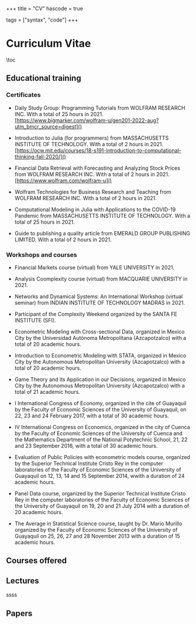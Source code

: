 +++
title = "CV"
hascode = true

tags = ["syntax", "code"]
+++


# Curriculum Vitae

\toc

## Educational training

### Certificates
* Daily Study Group: Programming Tutorials from WOLFRAM RESEARCH INC. With a total of 25 hours in 2021. [https://www.bigmarker.com/wolfram-u/gen201-2022-aug?utm_bmcr_source=digest]()

* Introduction to Julia (for programmers) from MASSACHUSETTS INSTITUTE OF TECHNOLOGY. With a total of 2 hours in 2021. [https://ocw.mit.edu/courses/18-s191-introduction-to-computational-thinking-fall-2020/]()

* Financial Data Retrieval with Forecasting and Analyzing Stock Prices from WOLFRAM RESEARCH INC. With a total of 2 hours in 2021. [https://www.wolfram.com/wolfram-u]()

* Wolfram Technologies for Business Research and Teaching from WOLFRAM RESEARCH INC. With a total of 2 hours in 2021. 

* Computational Modeling in Julia with Applications to the COVID-19 Pandemic from MASSACHUSETTS INSTITUTE OF TECHNOLOGY. With a total of 25 hours in  2021.

* Guide to publishing  a quality article from EMERALD GROUP PUBLISHING LIMITED. With a total of 2 hours in 2021.

### Workshops and courses 
* Financial Markets course (virtual) from YALE UNIVERSITY in 2021.

* Analysis Coomplexity course (virtual) from MACQUARIE UNIVERSITY in  2021.

* Networks and Dynamical Systems: An International Workshop (virtual seminar) from INDIAN INSTITUTE OF TECHNOLOGY MADRAS in 2021. 

* Participant of the  Complexity Weekend organized by the SANTA FE INSTITUTE (SFI).

* Econometric Modeling  with Cross-sectional Data, organized  in Mexico City by the Universidad Autónoma Metropolitana (Azcapotzalco) with a total of 20 academic hours.

* Introduction to Econometric Modeling with STATA, organized in Mexico City by the Autonomous Metropolitan University (Azcapotzalco) with a total of 20 academic hours. 

* Game Theory and its Application in our Decisions, organized in Mexico City by the Autonomous Metropolitan University (Azcapotzalco) with a total of 21 academic hours.

* I International Congress of Economy, organized in the cite of  Guayaquil by the Faculty of Economic Sciences of the University of Guayaquil, on 22, 23 and 24 February 2017, with a total of 30 academic hours.

* IV International Congress on Economics, organized in the city of Cuenca by the Faculty of Economic Sciences of the University of Cuenca and the Mathematics Department of the National Potytechnic School, 21, 22 and 23 September 2016, with a  total of 30 academic hours.

* Evaluation of Public Policies with econometric models course, organized by the Superior Technical Institute Cristo Rey in the computer laboratories of the Faculty of  Economic Sciences of the University of Guayaquil on 12, 13, 14 and 15 September 2014, wwith a duration of 24 academic hours.

* Panel Data course, organized by the Superior Technical Institute Cristo Rey in the computer laboratories of the Faculty of Economic Sciences of the University of Guayaquil on 19, 20 and 21 July 2014 with a duration of 20 academic hours. 

* The Average in Statistical Science course, taught by Dr. Mario Murillo organized by the Faculty of Economic Sciences of the University of Guayaquil on 25, 26, 27 and 28 November 2013 with a duration of 15 academic hours.

## Courses offered

## Lectures 
ssss
## Papers
